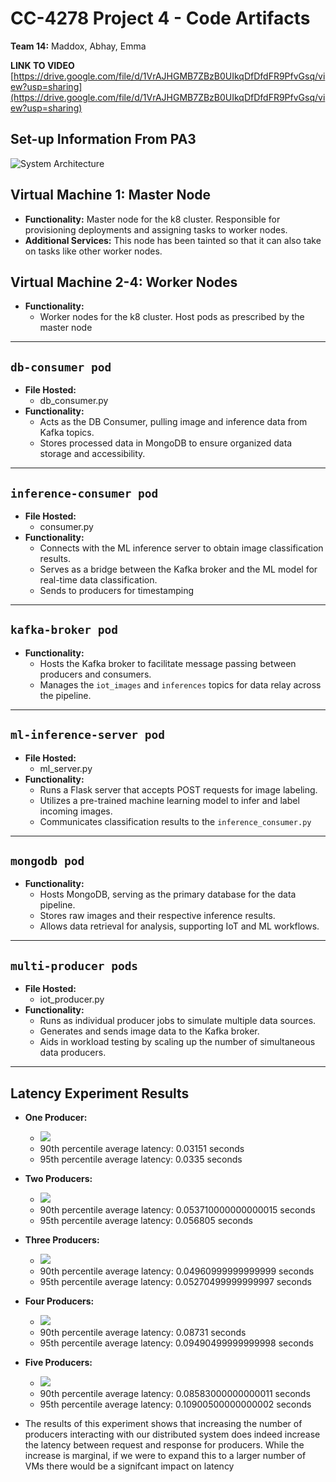 # CC-4278 Project 4 - Code Artifacts
**Team 14:** Maddox, Abhay, Emma

**LINK TO VIDEO** [https://drive.google.com/file/d/1VrAJHGMB7ZBzB0UIkqDfDfdFR9PfvGsq/view?usp=sharing](https://drive.google.com/file/d/1VrAJHGMB7ZBzB0UIkqDfDfdFR9PfvGsq/view?usp=sharing)



## Set-up Information From PA3
![System Architecture](PA3_Layout.png)

## Virtual Machine 1: Master Node
- **Functionality:** Master node for the k8 cluster. Responsible for provisioning deployments and assigning tasks to worker nodes. 
- **Additional Services:** This node has been tainted so that it can also take on tasks like other worker nodes. 

## Virtual Machine 2-4: Worker Nodes
- **Functionality:**
  - Worker nodes for the k8 cluster. Host pods as prescribed by the master node

---

## `db-consumer pod`
- **File Hosted:**
  - db_consumer.py
- **Functionality:**
  - Acts as the DB Consumer, pulling image and inference data from Kafka topics.
  - Stores processed data in MongoDB to ensure organized data storage and accessibility.

---

## `inference-consumer pod`
- **File Hosted:**
  - consumer.py
- **Functionality:**
  - Connects with the ML inference server to obtain image classification results.
  - Serves as a bridge between the Kafka broker and the ML model for real-time data classification.
  - Sends to producers for timestamping

---

## `kafka-broker pod`
- **Functionality:**
  - Hosts the Kafka broker to facilitate message passing between producers and consumers.
  - Manages the `iot_images` and `inferences` topics for data relay across the pipeline.

---

## `ml-inference-server pod`
- **File Hosted:**
  - ml_server.py
- **Functionality:**
  - Runs a Flask server that accepts POST requests for image labeling.
  - Utilizes a pre-trained machine learning model to infer and label incoming images.
  - Communicates classification results to the `inference_consumer.py`

---

## `mongodb pod`
- **Functionality:**
  - Hosts MongoDB, serving as the primary database for the data pipeline.
  - Stores raw images and their respective inference results.
  - Allows data retrieval for analysis, supporting IoT and ML workflows.

---

## `multi-producer pods`
- **File Hosted:**
  - iot_producer.py
- **Functionality:**
  - Runs as individual producer jobs to simulate multiple data sources.
  - Generates and sends image data to the Kafka broker.
  - Aids in workload testing by scaling up the number of simultaneous data producers.

---

## Latency Experiment Results
- **One Producer:**
  - ![](Figure_1.png)
  - 90th percentile average latency: 0.03151 seconds
  - 95th percentile average latency: 0.0335 seconds
- **Two Producers:**
  - ![](Figure_2.png)
  - 90th percentile average latency: 0.053710000000000015 seconds
  - 95th percentile average latency: 0.056805 seconds
- **Three Producers:**
  - ![](Figure_3.png)
  - 90th percentile average latency: 0.04960999999999999 seconds
  - 95th percentile average latency: 0.05270499999999997 seconds
- **Four Producers:**
  - ![](Figure_4.png)
  - 90th percentile average latency: 0.08731 seconds
  - 95th percentile average latency: 0.09490499999999998 seconds
- **Five Producers:**
  - ![](Figure_5.png)
  - 90th percentile average latency: 0.08583000000000011 seconds
  - 95th percentile average latency: 0.10900500000000002 seconds


- The results of this experiment shows that increasing the number of producers interacting with our distributed system does indeed increase the latency between request and response for producers. While the increase is marginal, if we were to expand this to a larger number of VMs there would be a signifcant impact on latency
